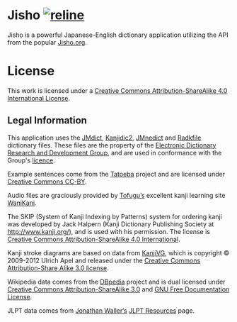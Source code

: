 # Jisho [![reline](https://circleci.com/gh/reline/Jisho.svg?style=svg)](https://circleci.com/gh/reline/Jisho)

Jisho is a powerful Japanese-English dictionary application utilizing the API from the popular [Jisho.org](https://jisho.org).

License
=======

This work is licensed under a [Creative Commons Attribution-ShareAlike 4.0 International License](https://creativecommons.org/licenses/by-sa/4.0/).

## Legal Information

This application uses the [JMdict](https://www.edrdg.org/wiki/index.php/JMdict-EDICT_Dictionary_Project), [Kanjidic2](https://www.edrdg.org/wiki/index.php/KANJIDIC_Project), [JMnedict](http://nihongo.monash.edu//enamdict_doc.html) and [Radkfile](http://nihongo.monash.edu//kradinf.html) dictionary files. These files are the property of the [Electronic Dictionary Research and Development Group](http://www.edrdg.org/), and are used in conformance with the Group's [licence](http://www.edrdg.org/edrdg/licence.html).

Example sentences come from the [Tatoeba](https://tatoeba.org/) project and are licensed under [Creative Commons CC-BY](https://creativecommons.org/licenses/by/2.0/fr/).

Audio files are graciously provided by [Tofugu’s](https://www.tofugu.com/) excellent kanji learning site [WaniKani](https://www.wanikani.com/).

The SKIP (System of Kanji Indexing by Patterns) system for ordering kanji was developed by Jack Halpern (Kanji Dictionary Publishing Society at http://www.kanji.org/), and is used with his permission. The license is [Creative Commons Attribution-ShareAlike 4.0 International](http://www.kanji.org/kanji/dictionaries/skip_permission.htm).

Kanji stroke diagrams are based on data from [KanjiVG](https://kanjivg.tagaini.net/), which is copyright © 2009-2012 Ulrich Apel and released under the [Creative Commons Attribution-Share Alike 3.0 license](https://creativecommons.org/licenses/by-sa/3.0/).

Wikipedia data comes from the [DBpedia](https://wiki.dbpedia.org/about) project and is dual licensed under [Creative Commons Attribution-ShareAlike 3.0](https://en.wikipedia.org/wiki/Wikipedia:Text_of_Creative_Commons_Attribution-ShareAlike_3.0_Unported_License) and [GNU Free Documentation License](https://en.wikipedia.org/wiki/Wikipedia:Text_of_the_GNU_Free_Documentation_License).

JLPT data comes from [Jonathan Waller‘s](https://www.tanos.co.uk/contact/) [JLPT Resources](https://www.tanos.co.uk/jlpt/) page.
